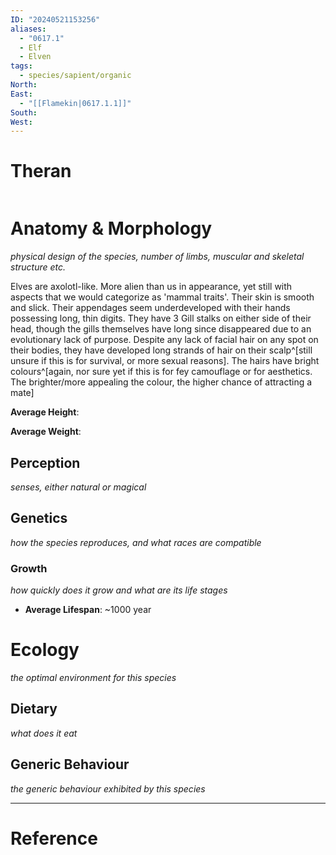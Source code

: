 ```yaml
---
ID: "20240521153256"
aliases:
  - "0617.1"
  - Elf
  - Elven
tags:
  - species/sapient/organic
North: 
East:
  - "[[Flamekin|0617.1.1]]"
South: 
West:
---
```

# Theran
```toc
```

# Anatomy & Morphology

*physical design of the species, number of limbs, muscular and skeletal structure etc.*

Elves are axolotl-like. More alien than us in appearance, yet still with aspects that we would categorize as 'mammal traits'. Their skin is smooth and slick. Their appendages seem underdeveloped with their hands possessing long, thin digits. They have 3 Gill stalks on either side of their head, though the gills themselves have long since disappeared due to an evolutionary lack of purpose. Despite any lack of facial hair on any spot on their bodies, they have developed long strands of hair on their scalp^[still unsure if this is for survival, or more sexual reasons]. The hairs have bright colours^[again, nor sure yet if this is for fey camouflage or for aesthetics. The brighter/more appealing the colour, the higher chance of attracting a mate]

**Average Height**:

**Average Weight**:

## Perception

*senses, either natural or magical*

## Genetics

*how the species reproduces, and what races are compatible*

### Growth

*how quickly does it grow and what are its life stages*

- **Average Lifespan**: ~1000 year

# Ecology

*the optimal environment for this species*

## Dietary

*what does it eat*

## Generic Behaviour

*the generic behaviour exhibited by this species*


---

# Reference
